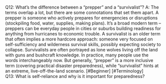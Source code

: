 Q12: What’s the difference between a “prepper” and a “survivalist”?
A: The terms overlap a lot, but there are some connotations that set them apart. A prepper is someone who actively prepares for emergencies or disruptions (stockpiling food, water, supplies, making plans). It’s a broad modern term – preppers can be everyday people in cities or suburbs building readiness for anything from hurricanes to economic trouble. A survivalist is an older term that often implies a more hardcore approach: someone very focused on self-sufficiency and wilderness survival skills, possibly expecting society to collapse. Survivalists are often portrayed as lone wolves living off the land with guns and bushcraft knowledge. In practice, many people use the words interchangeably now. But generally, “prepper” is a more inclusive term (covering practical disaster preparedness), while “survivalist” hints at an extreme, live-off-the-land scenario. [#Beginner] [#Terminology]  
Q13: What is self-reliance and why is it important for preparedness?